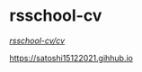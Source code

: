 # rsschool-cv
*[rsschool-cv/cv](https://satoshi15122021.github.io/rsschool-cv/cv)*

https://satoshi15122021.gihhub.io
